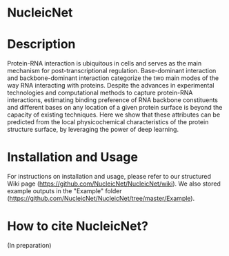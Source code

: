 # NucleicNet
# Description
Protein-RNA interaction is ubiquitous in cells and serves as the main mechanism for post-transcriptional regulation. Base-dominant interaction and backbone-dominant interaction categorize the two main modes of the way RNA interacting with proteins. Despite the advances in experimental technologies and computational methods to capture protein-RNA interactions, estimating binding preference of RNA backbone constituents and different bases on any location of a given protein surface is beyond the capacity of existing techniques. Here we show that these attributes can be predicted from the local physicochemical characteristics of the protein structure surface, by leveraging the power of deep learning. 

# Installation and Usage
For instructions on installation and usage, please refer to our structured Wiki page (https://github.com/NucleicNet/NucleicNet/wiki). We also stored example outputs in the "Example" folder (https://github.com/NucleicNet/NucleicNet/tree/master/Example).

# How to cite NucleicNet?
(In preparation)

	
